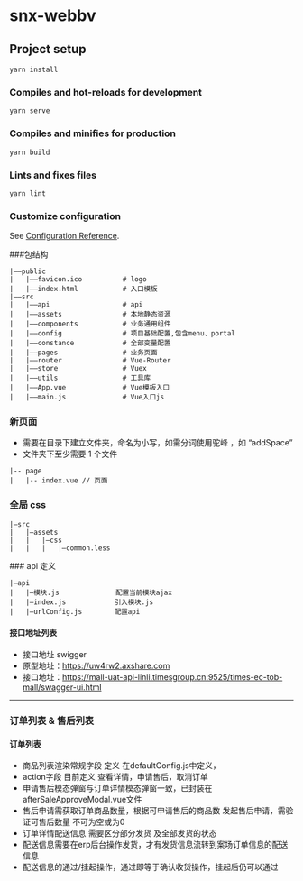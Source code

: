 # snx-webbv

## Project setup

```
yarn install
```

### Compiles and hot-reloads for development

```
yarn serve
```

### Compiles and minifies for production

```
yarn build
```

### Lints and fixes files

```
yarn lint
```

### Customize configuration

See [Configuration Reference](https://cli.vuejs.org/config/).

###包结构

```
|——public
|	|——favicon.ico          # logo
|	|——index.html           # 入口模板
|——src
|	|——api                  # api
|	|——assets               # 本地静态资源
|	|——components           # 业务通用组件
|	|——config               # 项目基础配置,包含menu、portal
|	|——constance            # 全部变量配置
|	|——pages                # 业务页面
|	|——router               # Vue-Router
|	|——store                # Vuex
|	|——utils                # 工具库
|	|——App.vue              # Vue模板入口
|	|——main.js              # Vue入口js

```

### 新页面

- 需要在目录下建立文件夹，命名为小写，如需分词使用驼峰 ，如 “addSpace”
- 文件夹下至少需要 1 个文件

```
|-- page
|	|-- index.vue // 页面
```

### 全局 css

```
|—src
|	|—assets
|   |	|—css
|   |	|	|—common.less
```

### api 定义

```
|—api
|	|—模块.js              配置当前模块ajax
|	|—index.js            引入模块.js
|	|—urlConfig.js        配置api
```

#### 接口地址列表

- 接口地址 swigger
- 原型地址：https://uw4rw2.axshare.com
- 接口地址：https://mall-uat-api-linli.timesgroup.cn:9525/times-ec-tob-mall/swagger-ui.html
---

###  订单列表 & 售后列表
#### 订单列表
- 商品列表渲染常规字段 定义 在defaultConfig.js中定义，
- action字段 目前定义  查看详情，申请售后，取消订单
- 申请售后模态弹窗与订单详情模态弹窗一致，已封装在afterSaleApproveModal.vue文件
- 售后申请需获取订单商品数量，根据可申请售后的商品数 发起售后申请，需验证可售后数量  不可为空或为0
- 订单详情配送信息  需要区分部分发货 及全部发货的状态
- 配送信息需要在erp后台操作发货，才有发货信息流转到案场订单信息的配送信息
- 配送信息的通过/挂起操作，通过即等于确认收货操作，挂起后仍可以通过


